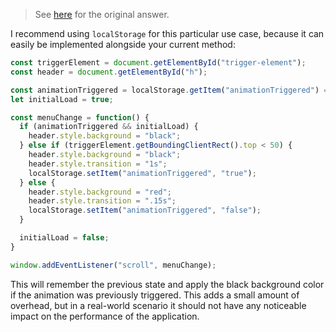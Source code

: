 
> See [here](https://stackoverflow.com/a/73515160/6456163) for the original answer.

I recommend using `localStorage` for this particular use case, because it can easily be implemented alongside your current method:

```js
const triggerElement = document.getElementById("trigger-element");
const header = document.getElementById("h");

const animationTriggered = localStorage.getItem("animationTriggered") === "true";
let initialLoad = true;

const menuChange = function() {
  if (animationTriggered && initialLoad) {
    header.style.background = "black";
  } else if (triggerElement.getBoundingClientRect().top < 50) {
    header.style.background = "black";
    header.style.transition = "1s";
    localStorage.setItem("animationTriggered", "true");
  } else {
    header.style.background = "red";
    header.style.transition = ".15s";
    localStorage.setItem("animationTriggered", "false");
  }

  initialLoad = false;
}

window.addEventListener("scroll", menuChange);
```

This will remember the previous state and apply the black background color if the animation was previously triggered. This adds a small amount of overhead, but in a real-world scenario it should not have any noticeable impact on the performance of the application.
